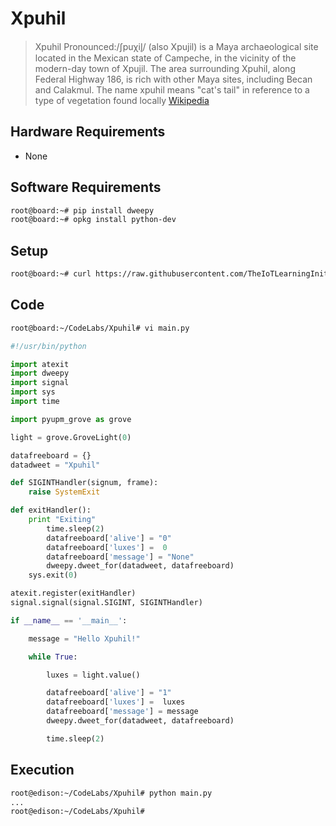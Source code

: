 # Xpuhil



> Xpuhil Pronounced:/ʃpuχil̥/ (also Xpujil) is a Maya archaeological site located in the Mexican state of Campeche, in the vicinity of the modern-day town of Xpujil. The area surrounding Xpuhil, along Federal Highway 186, is rich with other Maya sites, including Becan and Calakmul. The name xpuhil means "cat's tail" in reference to a type of vegetation found locally [Wikipedia](https://en.wikipedia.org/wiki/Xpuhil)

## Hardware Requirements

* None

## Software Requirements

```sh
root@board:~# pip install dweepy
root@board:~# opkg install python-dev
```

## Setup

```sh
root@board:~# curl https://raw.githubusercontent.com/TheIoTLearningInitiative/CodeLabs/master/Xpuhil/setup.sh -o - | sh
```

## Code

```sh
root@board:~/CodeLabs/Xpuhil# vi main.py
```

```python
#!/usr/bin/python

import atexit
import dweepy
import signal
import sys
import time

import pyupm_grove as grove

light = grove.GroveLight(0)

datafreeboard = {}
datadweet = "Xpuhil"

def SIGINTHandler(signum, frame):
    raise SystemExit

def exitHandler():
    print "Exiting"
        time.sleep(2)
        datafreeboard['alive'] = "0"
        datafreeboard['luxes'] =  0
        datafreeboard['message'] = "None"
        dweepy.dweet_for(datadweet, datafreeboard)
    sys.exit(0)

atexit.register(exitHandler)
signal.signal(signal.SIGINT, SIGINTHandler)

if __name__ == '__main__':

    message = "Hello Xpuhil!"

    while True:

        luxes = light.value()

        datafreeboard['alive'] = "1"
        datafreeboard['luxes'] =  luxes
        datafreeboard['message'] = message
        dweepy.dweet_for(datadweet, datafreeboard)

        time.sleep(2)
```

## Execution

```sh
root@edison:~/CodeLabs/Xpuhil# python main.py 
...
root@edison:~/CodeLabs/Xpuhil# 
```



